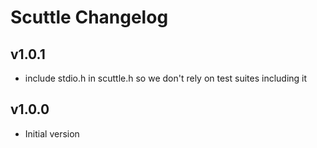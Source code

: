 # Scuttle Changelog

## v1.0.1

- include stdio.h in scuttle.h so we don't rely on test suites including it

## v1.0.0

- Initial version
